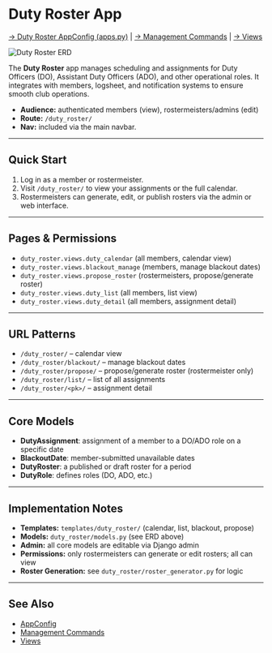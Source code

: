 # Duty Roster App

[→ Duty Roster AppConfig (apps.py)](apps.md) | [→ Management Commands](management.md) | [→ Views](views.md)

![Duty Roster ERD](duty_roster.png)

The **Duty Roster** app manages scheduling and assignments for Duty Officers (DO), Assistant Duty Officers (ADO), and other operational roles. It integrates with members, logsheet, and notification systems to ensure smooth club operations.

- **Audience:** authenticated members (view), rostermeisters/admins (edit)
- **Route:** `/duty_roster/`
- **Nav:** included via the main navbar.

---

## Quick Start

1. Log in as a member or rostermeister.
2. Visit `/duty_roster/` to view your assignments or the full calendar.
3. Rostermeisters can generate, edit, or publish rosters via the admin or web interface.

---

## Pages & Permissions

- `duty_roster.views.duty_calendar` (all members, calendar view)
- `duty_roster.views.blackout_manage` (members, manage blackout dates)
- `duty_roster.views.propose_roster` (rostermeisters, propose/generate roster)
- `duty_roster.views.duty_list` (all members, list view)
- `duty_roster.views.duty_detail` (all members, assignment detail)

---

## URL Patterns

- `/duty_roster/` – calendar view
- `/duty_roster/blackout/` – manage blackout dates
- `/duty_roster/propose/` – propose/generate roster (rostermeister only)
- `/duty_roster/list/` – list of all assignments
- `/duty_roster/<pk>/` – assignment detail

---

## Core Models

- **DutyAssignment**: assignment of a member to a DO/ADO role on a specific date
- **BlackoutDate**: member-submitted unavailable dates
- **DutyRoster**: a published or draft roster for a period
- **DutyRole**: defines roles (DO, ADO, etc.)

---

## Implementation Notes

- **Templates:** `templates/duty_roster/` (calendar, list, blackout, propose)
- **Models:** `duty_roster/models.py` (see ERD above)
- **Admin:** all core models are editable via Django admin
- **Permissions:** only rostermeisters can generate or edit rosters; all can view
- **Roster Generation:** see `duty_roster/roster_generator.py` for logic

---

## See Also
- [AppConfig](apps.md)
- [Management Commands](management.md)
- [Views](views.md)
